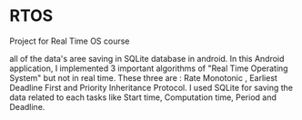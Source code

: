 RTOS
====

Project for Real Time OS course

all of the data's aree saving in SQLite database in android.
In this Android application, I implemented 3 important algorithms of "Real Time Operating System" but not in real time.
These three are : Rate Monotonic , Earliest Deadline First and Priority Inheritance Protocol.
I used SQLite for saving the data related to each tasks like Start time, Computation time, Period and Deadline.

